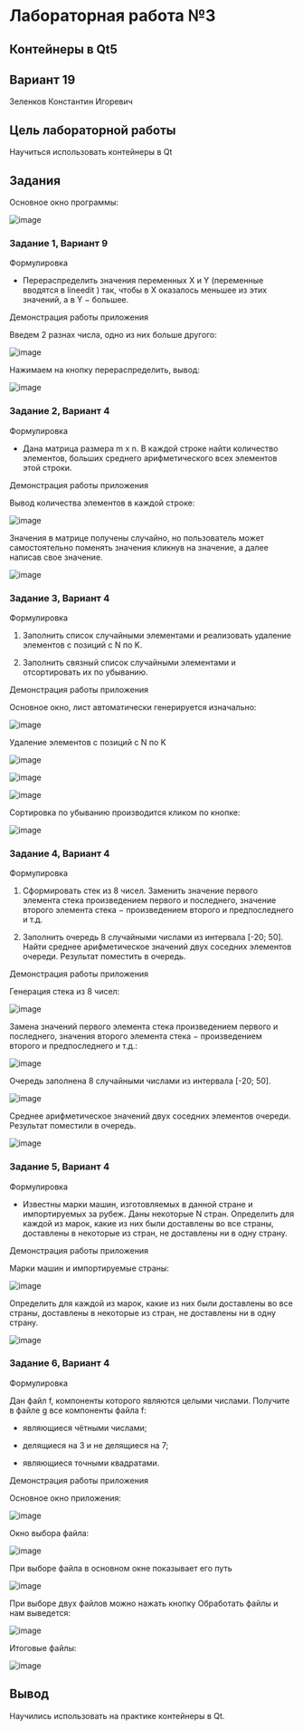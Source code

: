 # Лабораторная работа №3

## Контейнеры в Qt5

## Вариант 19

Зеленков Константин Игоревич

## Цель лабораторной работы

Научиться использовать контейнеры в Qt

## Задания

Основное окно программы:

![image](images/image_1.png)

### Задание 1, Вариант 9

Формулировка

- Перераспределить значения переменных X и Y (переменные вводятся в lineedit ) так, чтобы в X оказалось меньшее из этих значений, а в Y − большее.

Демонстрация работы приложения

Введем 2 разнах числа, одно из них больше другого:

![image](images/image_2.png)

Нажимаем на кнопку перераспределить, вывод:

![image](images/image_3.png)

### Задание 2, Вариант 4

Формулировка

- Дана матрица размера m x n. В каждой строке найти количество элементов, больших среднего арифметического всех элементов этой строки.

Демонстрация работы приложения

Вывод количества элементов в каждой строке:

![image](images/image_4.png)

Значения в матрице получены случайно, но пользователь может самостоятельно поменять значения кликнув на значение, а далее написав свое значение.

![image](images/image_5.png)

### Задание 3, Вариант 4

Формулировка

1. Заполнить список случайными элементами и реализовать удаление элементов с позиций с N по K.

2. Заполнить связный список случайными элементами и отсортировать их по убыванию.

Демонстрация работы приложения

Основное окно, лист автоматически генерируется изначально:

![image](images/image_6.png)

Удаление элементов с позиций с N по K

![image](images/image_7.png)

![image](images/image_8.png)

![image](images/image_9.png)

Сортировка по убыванию производится кликом по кнопке:

![image](images/image_10.png)

### Задание 4, Вариант 4

Формулировка

1. Сформировать стек из 8 чисел. Заменить значение первого элемента стека произведением первого и последнего, значение второго элемента стека − произведением второго и предпоследнего и т.д.

2. Заполнить очередь 8 случайными числами из интервала \[-20; 50]. Найти среднее арифметическое значений двух соседних элементов очереди. Результат поместить в очередь.

Демонстрация работы приложения

Генерация стека из 8 чисел:

![image](images/image_11.png)

Замена значений первого элемента стека произведением первого и последнего, значения второго элемента стека − произведением второго и предпоследнего и т.д.:

![image](images/image_12.png)

Очередь заполнена 8 случайными числами из интервала \[-20; 50].

![image](images/image_13.png)

Среднее арифметическое значений двух соседних элементов очереди. Результат поместили в очередь.

![image](images/image_14.png)

### Задание 5, Вариант 4

Формулировка

- Известны марки машин, изготовляемых в данной стране и импортируемых за рубеж. Даны некоторые N стран. Определить для каждой из марок, какие из них были доставлены во все страны, доставлены в некоторые из стран, не доставлены ни в одну страну.

Демонстрация работы приложения

Марки машин и импортируемые страны:

![image](images/image_15.png)

Определить для каждой из марок, какие из них были доставлены во все страны, доставлены в некоторые из стран, не доставлены ни в одну страну.

![image](images/image_16.png)

### Задание 6, Вариант 4

Формулировка

Дан файл f, компоненты которого являются целыми числами. Получите в файле g все компоненты файла f:

- являющиеся чётными числами;

- делящиеся на 3 и не делящиеся на 7;

- являющиеся точными квадратами.

Демонстрация работы приложения

Основное окно приложения:

![image](images/image_17.png)

Окно выбора файла:

![image](images/image_18.png)

При выборе файла в основном окне показывает его путь

![image](images/image_19.png)

При выборе двух файлов можно нажать кнопку Обработать файлы и нам выведется:

![image](images/image_20.png)

Итоговые файлы:

![image](images/image_21.png)

## Вывод

Научились использовать на практике контейнеры в Qt.
